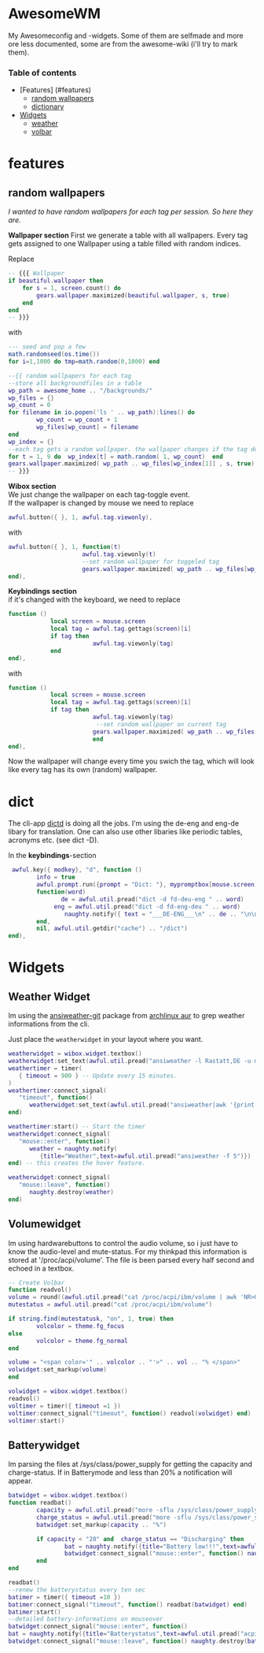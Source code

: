 # AwesomeWM
My Awesomeconfig and -widgets. Some of them are selfmade and more ore less documented, some are from the awesome-wiki (i'll try to mark them).  


###  Table of contents
* [Features] (#features)
	* [random wallpapers](#random-wallpapers)
	* [dictionary](#dict)
* [Widgets](#widgets)
	* [weather](#weather-widget)
	* [volbar](#volume-bar)

# features
## random wallpapers
*I wanted to have random wallpapers for each tag per session. So here they are.*  
  
**Wallpaper section**
First we generate a table with all wallpapers. Every tag gets assigned to one Wallpaper using a table filled with random indices.  
  
Replace
```lua
-- {{{ Wallpaper
if beautiful.wallpaper then
    for s = 1, screen.count() do
        gears.wallpaper.maximized(beautiful.wallpaper, s, true)
    end
end
-- }}}
```
with
```lua
--- seed and pop a few
math.randomseed(os.time())
for i=1,1000 do tmp=math.random(0,1000) end

--{{ random wallpapers for each tag
--store all backgroundfiles in a table
wp_path = awesome_home .. "/backgrounds/"
wp_files = {}
wp_count = 0
for filename in io.popen('ls ' .. wp_path):lines() do
        wp_count = wp_count + 1
        wp_files[wp_count] = filename
end
wp_index = {}
--each tag gets a random wallpaper. the wallpaper changes if the tag does
for t = 1, 9 do  wp_index[t] = math.random( 1, wp_count)  end
gears.wallpaper.maximized( wp_path .. wp_files[wp_index[1]] , s, true)
-- }}}
```  
  
**Wibox section**  
We just change the wallpaper on each tag-toggle event.  
If the wallpaper is changed by mouse we need to replace  
```lua
awful.button({ }, 1, awful.tag.viewonly),
```
with
```lua
awful.button({ }, 1, function(t)
                     awful.tag.viewonly(t)
                     --set random wallpaper for toggeled tag
                     gears.wallpaper.maximized( wp_path .. wp_files[wp_index[awful.tag.getidx(t)]] , s, true)
end),
```  
  
**Keybindings section**  
if it's changed with the keyboard, we need to replace
```lua
function ()
            local screen = mouse.screen
            local tag = awful.tag.gettags(screen)[i]
            if tag then
                        awful.tag.viewonly(tag)
            end
end),
```
with
```lua
function ()
            local screen = mouse.screen
            local tag = awful.tag.gettags(screen)[i]
            if tag then
                        awful.tag.viewonly(tag)
                         --set random wallpaper on current tag
                        gears.wallpaper.maximized( wp_path .. wp_files[wp_index[i]] , s, true)
                        end
end),
```
Now the wallpaper will change every time you swich the tag, which will look like every tag has its own (random) wallpaper.

# dict
The cli-app [dictd](https://www.archlinux.org/packages/community/x86_64/dictd/) is doing all the jobs. I'm using the de-eng and eng-de libary for translation. One can also use other libaries like periodic tables, acronyms etc. (see dict -D).  
  
In the **keybindings**-section
```lua
 awful.key({ modkey}, "d", function ()
        info = true
        awful.prompt.run({prompt = "Dict: "}, mypromptbox[mouse.screen].widget,
        function(word)
               de = awful.util.pread("dict -d fd-deu-eng " .. word)
             eng = awful.util.pread("dict -d fd-eng-deu " .. word)
                naughty.notify({ text = "___DE-ENG___\n" .. de .. "\n\n___ENG-DE___\n" .. eng, timeout = 0, width = 400 })
        end,
        nil, awful.util.getdir("cache") .. "/dict")
end),
```

# Widgets  
## Weather Widget
Im using the [ansiweather-git](https://github.com/fcambus/ansiweat) package from [archlinux  aur](https://aur.archlinux.org/packages/ansiweather-git/) to grep weather informations from the cli.  

Just place the `weatherwidget` in your layout where you want.
```lua
weatherwidget = wibox.widget.textbox()
weatherwidget:set_text(awful.util.pread("ansiweather -l Rastatt,DE -u metric -s false -d true|awk '{print $7, $8}'"))
weathertimer = timer(
   { timeout = 900 } -- Update every 15 minutes.
)
weathertimer:connect_signal(
   "timeout", function()
      weatherwidget:set_text(awful.util.pread("ansiweather|awk '{print $7, $8}'"))
end)

weathertimer:start() -- Start the timer
weatherwidget:connect_signal(
   "mouse::enter", function()
      weather = naughty.notify(
         {title="Weather",text=awful.util.pread("ansiweather -f 5")})
end) -- this creates the hover feature.

weatherwidget:connect_signal(
   "mouse::leave", function()
      naughty.destroy(weather)
end)
```

## Volumewidget
Im using hardwarebuttons to control the audio volume, so i just have to know the audio-level and mute-status. For my thinkpad this information is stored at '/proc/acpi/volume'. The file is been parsed every half second and echoed in a textbox.

```lua
-- Create Volbar
function readvol()
volume = round((awful.util.pread("cat /proc/acpi/ibm/volume | awk 'NR>0 && NR<2 {print $2}'"))*100/14,0)
mutestatus = awful.util.pread("cat /proc/acpi/ibm/volume")

if string.find(mutestatusk, "on", 1, true) then
        volcolor = theme.fg_focus
else
        volcolor = theme.fg_normal
end

volume = "<span color='" .. volcolor .. "'>" .. vol .. "% </span>"
volwidget:set_markup(volume)
end

volwidget = wibox.widget.textbox()
readvol()
voltimer = timer({ timeout =1 })   
voltimer:connect_signal("timeout", function() readvol(volwidget) end)
voltimer:start()
```  

## Batterywidget
Im parsing the files at /sys/class/power_supply for getting the capacity and charge-status.
If in Batterymode and less than 20% a notification will appear.

```lua
batwidget = wibox.widget.textbox()
function readbat()
        capacity = awful.util.pread("more -sflu /sys/class/power_supply/BAT0/capacity | tr -d '\n'")
        charge_status = awful.util.pread("more -sflu /sys/class/power_supply/BAT0/status | tr -d '\n'")
        batwidget:set_markup(capacity .. "%")

        if capacity < "20" and  charge_status == "Discharging" then
                bat = naughty.notify({title="Battery low!!!",text=awful.util.pread("acpi"),fg="#C00000", icon=theme.lowbat})
                batwidget:connect_signal("mouse::enter", function() naughty.destroy(bat) end)
        end
end

readbat()
--renew the batterystatus every ten sec
batimer = timer({ timeout =10 })
batimer:connect_signal("timeout", function() readbat(batwidget) end)
batimer:start()
--detailed battery-informations on mouseover
batwidget:connect_signal("mouse::enter", function()
bat = naughty.notify({title="Batterystatus",text=awful.util.pread("acpi")})  end)
batwidget:connect_signal("mouse::leave", function() naughty.destroy(bat) end)
```

